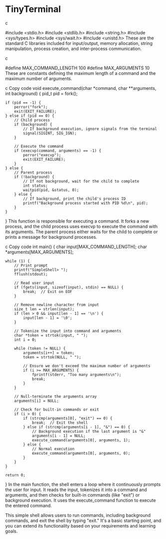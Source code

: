 # TinyTerminal
c

#include <stdio.h>
#include <stdlib.h>
#include <string.h>
#include <sys/types.h>
#include <sys/wait.h>
#include <unistd.h>
These are the standard C libraries included for input/output, memory allocation, string manipulation, process creation, and inter-process communication.

c


#define MAX_COMMAND_LENGTH 100
#define MAX_ARGUMENTS 10
These are constants defining the maximum length of a command and the maximum number of arguments.

c
Copy code
void execute_command(char *command, char **arguments, int background) {
    pid_t pid = fork();

    if (pid == -1) {
        perror("fork");
        exit(EXIT_FAILURE);
    } else if (pid == 0) {
        // Child process
        if (background) {
            // If background execution, ignore signals from the terminal
            signal(SIGINT, SIG_IGN);
        }

        // Execute the command
        if (execvp(command, arguments) == -1) {
            perror("execvp");
            exit(EXIT_FAILURE);
        }
    } else {
        // Parent process
        if (!background) {
            // If not background, wait for the child to complete
            int status;
            waitpid(pid, &status, 0);
        } else {
            // If background, print the child's process ID
            printf("Background process started with PID %d\n", pid);
        }
    }
}
This function is responsible for executing a command. It forks a new process, and the child process uses execvp to execute the command with its arguments. The parent process either waits for the child to complete or prints a message for background processes.

c
Copy code
int main() {
    char input[MAX_COMMAND_LENGTH];
    char *arguments[MAX_ARGUMENTS];

    while (1) {
        // Print prompt
        printf("SimpleShell> ");
        fflush(stdout);

        // Read user input
        if (fgets(input, sizeof(input), stdin) == NULL) {
            break;  // Exit on EOF
        }

        // Remove newline character from input
        size_t len = strlen(input);
        if (len > 0 && input[len - 1] == '\n') {
            input[len - 1] = '\0';
        }

        // Tokenize the input into command and arguments
        char *token = strtok(input, " ");
        int i = 0;

        while (token != NULL) {
            arguments[i++] = token;
            token = strtok(NULL, " ");

            // Ensure we don't exceed the maximum number of arguments
            if (i >= MAX_ARGUMENTS) {
                fprintf(stderr, "Too many arguments\n");
                break;
            }
        }

        // Null-terminate the arguments array
        arguments[i] = NULL;

        // Check for built-in commands or exit
        if (i > 0) {
            if (strcmp(arguments[0], "exit") == 0) {
                break;  // Exit the shell
            } else if (strcmp(arguments[i - 1], "&") == 0) {
                // Background execution if the last argument is "&"
                arguments[i - 1] = NULL;
                execute_command(arguments[0], arguments, 1);
            } else {
                // Normal execution
                execute_command(arguments[0], arguments, 0);
            }
        }
    }

    return 0;
}
In the main function, the shell enters a loop where it continuously prompts the user for input. It reads the input, tokenizes it into a command and arguments, and then checks for built-in commands (like "exit") or background execution. It uses the execute_command function to execute the entered command.

This simple shell allows users to run commands, including background commands, and exit the shell by typing "exit." It's a basic starting point, and you can extend its functionality based on your requirements and learning goals.





